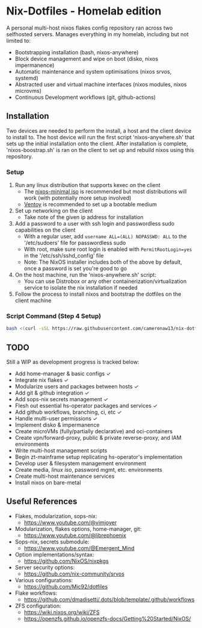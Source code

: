 # Nix-Dotfiles - Homelab edition
A personal multi-host nixos flakes config repository ran across two selfhosted servers. Manages everything in my homelab, including but not limited to:
- Bootstrapping installation (bash, nixos-anywhere)
- Block device management and wipe on boot (disko, nixos impermanence)
- Automatic maintenance and system optimisations (nixos srvos, systemd)
- Abstracted user and virtual machine interfaces (nixos modules, nixos microvms)
- Continuous Development workflows (git, github-actions)

## Installation
Two devices are needed to perform the install, a host and the client device to install to.
The host device will run the first script 'nixos-anywhere.sh' that sets up the initial installation onto the client.
After installation is complete, 'nixos-boostrap.sh' is ran on the client to set up and rebuild nixos using this repository.

### Setup
1. Run any linux distribution that supports kexec on the client
    - The [nixos-minimal iso](https://nixos.org/download/) is recommended but most distributions will work (with potentially more setup involved)
    - [Ventoy](https://www.ventoy.net/en/index.html) is recommended to set up a bootable medium
2. Set up networking on the client
    - Take note of the given ip address for installation
3. Add a password to a user with ssh login and passwordless sudo capabilities on the client
    - With a regular user, add `username ALL=(ALL) NOPASSWD: ALL` to the '/etc/sudoers' file for passwordless sudo
    - With root, make sure root login is enabled with `PermitRootLogin=yes` in the '/etc/ssh/sshd_config' file
    - Note: The NixOS installer includes both of the above by default, once a password is set you're good to go
4. On the host machine, run the 'nixos-anywhere.sh' script:
    - You can use Distrobox or any other containerization/virtualization service to isolate the nix installation if needed
5. Follow the process to install nixos and bootstrap the dotfiles on the client machine

### Script Command (Step 4 Setup)
```bash
bash <(curl -sSL https://raw.githubusercontent.com/cameronaw13/nix-dotfiles/refs/heads/installation/nixos-anywhere.sh)
```

## TODO
Still a WIP as development progress is tracked below:
- Add home-manager & basic configs ✓
- Integrate nix flakes ✓
- Modularize users and packages between hosts ✓
- Add git & github integration ✓
- Add sops-nix secrets management ✓
- Flesh out essential hs-operator packages and services ✓
- Add github workflows, branching, ci, etc ✓
- Handle multi-user permissions ✓
- Implement disko & impermanence
- Create microVMs (fully/partially declarative) and oci-containers
- Create vpn/forward-proxy, public & private reverse-proxy, and IAM environments
- Write multi-host management scripts
- Begin zt-mainframe setup replicating hs-operator's implementation
- Develop user & filesystem management environment
- Create media, *linux iso*, password mgmt, etc. environments  
- Create multi-host maintenance services
- Install nixos on bare-metal



## Useful References
- Flakes, modularization, sops-nix:
    - https://www.youtube.com/@vimjoyer
- Modularization, flakes options, home-manager, git:
    - https://www.youtube.com/@librephoenix
- Sops-nix, secrets submodule:
    - https://www.youtube.com/@Emergent_Mind
- Option implementations/syntax:
    - https://github.com/NixOS/nixpkgs
- Server security options:
    - https://github.com/nix-community/srvos
- Various configurations:
    - https://github.com/Mic92/dotfiles
- Flake workflows:
    - https://github.com/dmadisetti/.dots/blob/template/.github/workflows
- ZFS configuration:
    - https://wiki.nixos.org/wiki/ZFS
    - https://openzfs.github.io/openzfs-docs/Getting%20Started/NixOS/
